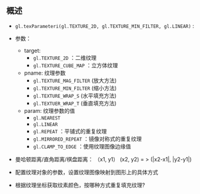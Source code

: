 ## 概述

* `gl.texParameteri(gl.TEXTURE_2D, gl.TEXTURE_MIN_FILTER, gl.LINEAR)` :
* 参数：
  + target:
    - `gl.TEXTURE_2D` ：二维纹理
    - `gl.TEXTURE_CUBE_MAP` ：立方体纹理
  + pname: 纹理参数
    - `gl.TEXTURE_MAG_FILTER` (放大方法)
    - `gl.TEXTURE_MIN_FILTER` (缩小方法)
    - `gl.TEXTURE_WRAP_S` (水平填充方法) 
    - `gl.TEXTUER_WRAP_T` (垂直填充方法)
  + param: 纹理参数的值
    - `gl.NEAREST`
    - `gl.LINEAR`
    - `gl.REPEAT` ：平铺式的重复纹理
    - `gl.MIRRORED_REPEAT` ：镜像对称式的重复纹理
    - `gl.CLAMP_TO_EDGE` ：使用纹理图像边缘值

* 曼哈顿距离/直角距离/棋盘距离： （x1, y1） (x2, y2) = > (|x2-x1|, |y2-y1|)
* 配置纹理对象的参数，设置纹理图像映射到图形上的具体方式
* 根据纹理坐标获取纹素颜色，按哪种方式重复填充纹理?
